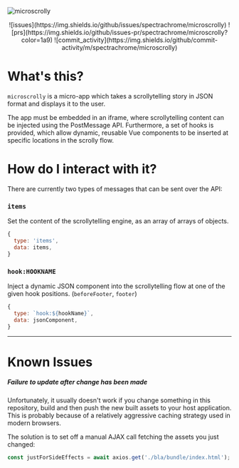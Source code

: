 ![microscrolly](https://scrollytelling.s3.nl-ams.scw.cloud/microscrolly.png)

<p align="center">
  ![issues](https://img.shields.io/github/issues/spectrachrome/microscrolly)
  ![prs](https://img.shields.io/github/issues-pr/spectrachrome/microscrolly?color=1a9)
  ![commit_activity](https://img.shields.io/github/commit-activity/m/spectrachrome/microscrolly)
</p>

# What's this?

`microscrolly` is a micro-app which takes a scrollytelling story in JSON format and displays it to the user. 

The app must be embedded in an iframe, where scrollytelling content can be injected using the PostMessage API. Furthermore, a set of hooks is provided, which allow dynamic, reusable Vue components to be inserted at specific locations in the scrolly flow.

# How do I interact with it?

There are currently two types of messages that can be sent over the API:

### `items`
Set the content of the scrollytelling engine, as an array of arrays of objects.
```js
{
  type: 'items',
  data: items,
}
```

### `hook:HOOKNAME`
Inject a dynamic JSON component into the scrollytelling flow at one of the given hook positions. (`beforeFooter`, `footer`)
```js
{
  type: `hook:${hookName}`,
  data: jsonComponent,
}
```

---

# Known Issues

##### Failure to update after change has been made

Unfortunately, it usually doesn't work if you change something in this repository, build and then push the new built assets to your host application. This is probably because of a relatively aggressive caching strategy used in modern browsers.

The solution is to set off a manual AJAX call fetching the assets you just changed:

```js
const justForSideEffects = await axios.get('./bla/bundle/index.html');
```
